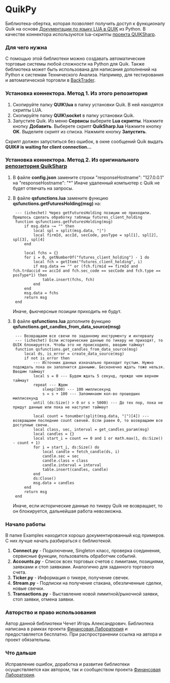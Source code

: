 # QuikPy
Библиотека-обертка, которая позволяет получить доступ к функционалу Quik на основе [Документации по языку LUA в QUIK](https://arqatech.com/ru/support/files/) из Python. В качестве коннектора используются lua-скрипты [проекта QUIKSharp](https://github.com/finsight/QUIKSharp).

### Для чего нужна
С помощью этой библиотеки можно создавать автоматические торговые системы любой сложности на Python для Quik. Также библиотека может быть использована для написания дополнений на Python к системам Технического Анализа. Например, для тестирования и автоматической торговли в [BackTrader](https://www.backtrader.com/).

### Установка коннектора. Метод 1. Из этого репозитория
1.	Скопируйте папку **QUIK\lua** в папку установки Quik. В ней находятся скрипты LUA.
2.	Скопируйте папку **QUIK\socket** в папку установки Quik.
3.	Запустите Quik. Из меню **Сервисы** выберите **Lua скрипты**. Нажмите кнопку **Добавить**. Выберете скрипт **QuikSharp.lua** Нажмите кнопку **OK**. Выделите скрипт из списка. Нажмите кнопку **Запустить**.

Скрипт должен запуститься без ошибок, в окне сообщений Quik выдать **QUIK# is waiting for client connection...**

### Установка коннектора. Метод 2. Из оригинального [репозитория QuikSharp](https://github.com/finsight/QUIKSharp/tree/master/src/QuikSharp/lua)
1. В файле **config.json** замените строки "responseHostname": "127.0.0.1" на "responseHostname": "*" Иначе удаленный компьютер с Quik не будет отвечать на запросы.
2. В файле **qsfunctions.lua** замените функцию **qsfunctions.getFuturesHolding(msg)** на:

        --- (ichechet) Через getFuturesHolding позиции не приходили. Пришлось сделать обработку таблицы futures_client_holding
        function qsfunctions.getFuturesHolding(msg)
            if msg.data ~= "" then
                local spl = split(msg.data, "|")
                local firmId, accId, secCode, posType = spl[1], spl[2], spl[3], spl[4]
            end
            
            local fchs = {}
            for i = 0, getNumberOf("futures_client_holding") - 1 do
                local fch = getItem("futures_client_holding", i)
                if msg.data == "" or (fch.firmid == firmId and fch.trdaccid == accId and fch.sec_code == secCode and fch.type == posType*1) then
                    table.insert(fchs, fch)
                end
            end
            msg.data = fchs
            return msg
        end
    Иначе, фьючерсные позиции приходить не будут.
3. В файле **qsfunctions.lua** дополните функцию **qsfunctions.get_candles_from_data_source(msg)**

        --- Возвращаем все свечи по заданному инструменту и интервалу
        --- (ichechet) Если исторические данные по тикеру не приходят, то QUIK блокируется. Чтобы это не происходило, вводим таймаут
        function qsfunctions.get_candles_from_data_source(msg)
            local ds, is_error = create_data_source(msg)
            if not is_error then
                --- Источник данных изначально приходит пустым. Нужно подождать пока он заполнится данными. Бесконечно ждать тоже нельзя. Вводим таймаут
                local s = 0 --- Будем ждать 5 секунд, прежде чем вернем таймаут
                repeat --- Ждем
                    sleep(100) --- 100 миллисекунд
                    s = s + 100 --- Запоминаем кол-во прошедших миллисекунд
                until (ds:Size() > 0 or s > 5000) --- До тех пор, пока не придут данные или пока не наступит таймаут
        
                local count = tonumber(split(msg.data, "|")[4]) --- возвращаем последние count свечей. Если равен 0, то возвращаем все доступные свечи.
                local class, sec, interval = get_candles_param(msg)
                local candles = {}
                local start_i = count == 0 and 1 or math.max(1, ds:Size() - count + 1)
                for i = start_i, ds:Size() do
                    local candle = fetch_candle(ds, i)
                    candle.sec = sec
                    candle.class = class
                    candle.interval = interval
                    table.insert(candles, candle)
                end
                ds:Close()
                msg.data = candles
            end
            return msg
        end
    Иначе, если исторические данные по тикеру Quik не возвращает, то он блокируется, дальнейшая работа невозможна.

### Начало работы
В папке Examples находится хорошо документированный код примеров. С них лучше начать разбираться с библиотекой.

1. **Connect.py** - Подключение, Singleton класс, проверка соединения, сервисные функции, пользователь обработчик событий.
2. **Accounts.py** - Список всех торговых счетов с лимитами, позициями, заявками и стоп заявками. Аналогично для заданного торгового счета.
3. **Ticker.py** - Информация о тикере, получение свечек.
4. **Stream.py** - Подписки на получение стакана, обезличенные сделки, новые свечки.
5. **Transactions.py** - Выставление новой лимитной/рыночной заявки, стоп заявки, отмена заявки.

### Авторство и право использования
Автор данной библиотеки Чечет Игорь Александрович. Библиотека написана в рамках проекта [Финансовая Лаборатория](https://chechet.org/) и предоставляется бесплатно. При распространении ссылка на автора и проект обязательны.

### Что дальше
Исправление ошибок, доработка и развитие библиотеки осуществляется как автором, так и сообществом проекта [Финансовая Лаборатория](https://chechet.org/).